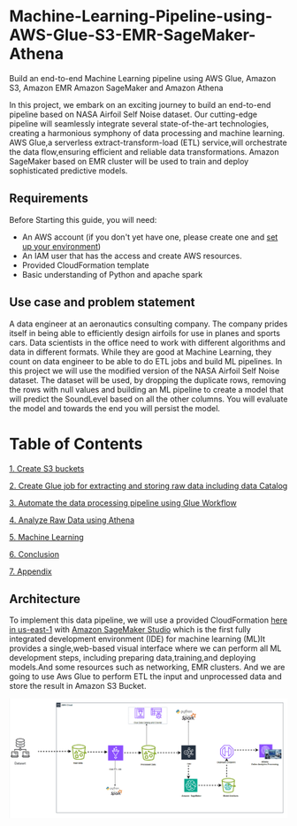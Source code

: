 # Machine-Learning-Pipeline-using-AWS-Glue-S3-EMR-SageMaker-Athena
 Build an end-to-end Machine Learning pipeline using AWS Glue, Amazon S3, Amazon EMR Amazon SageMaker and Amazon Athena


In this project, we embark on an exciting journey to build an end-to-end pipeline based on NASA Airfoil Self Noise  dataset.
Our cutting-edge pipeline will seamlessly integrate several state-of-the-art technologies, creating a harmonious symphony of data processing and machine learning. AWS Glue,a serverless extract-transform-load (ETL) service,will orchestrate the data flow,ensuring efficient and reliable data transformations. Amazon SageMaker based on EMR cluster will be used to train and deploy sophisticated predictive models.




## Requirements

Before Starting this guide, you will need:

- An AWS account (if you don't yet have one, please create one and [set up your environment](https://aws.amazon.com/getting-started/guides/setup-environment/))
- An IAM user that has the access and create AWS resources.
- Provided CloudFormation template
- Basic understanding of Python and apache spark 


## Use case and problem statement
A data engineer at an aeronautics consulting company. The company prides itself in being able to efficiently design airfoils for use in planes and sports cars. Data scientists in the office need to work with different algorithms and data in different formats. While they are good at Machine Learning, they count on data engineer to be able to do ETL jobs and build ML pipelines. In this project we will use the modified version of the NASA Airfoil Self Noise dataset. The dataset will be used, by dropping the duplicate rows, removing the rows with null values and building an ML pipeline to create a model that will predict the SoundLevel based on all the other columns. You will evaluate the model and towards the end you will persist the model.


Table of Contents
=================

[1. Create S3 buckets ](#create-s3-buckets)

[2. Create Glue job for extracting and storing raw data including data Catalog](#create-glue-job-for-extracting-and-storing-raw-data)

[3. Automate the data processing pipeline using Glue Workflow ](#automate-the-data-processing-pipeline-using-glue-workflowoptional)

[4. Analyze Raw Data using Athena ](#analyze-raw-data-using-athena.)

[5. Machine Learning  ](#machine-learning)


[6. Conclusion ](#conclusion)

[7. Appendix ](#appendix)


## Architecture

To implement this data pipeline, we will use a provided CloudFormation [here in us-east-1](https://signin.aws.amazon.com/oauth?response_type=code&client_id=arn%3Aaws%3Asignin%3A%3A%3Aconsole%2Fcloudformation&redirect_uri=https%3A%2F%2Fus-east-1.console.aws.amazon.com%2Fcloudformation%2Fhome%3FhashArgs%3D%2523%252Fstacks%252Fquickcreate%253FtemplateURL%253Dhttps%253A%252F%252Faws-blogs-artifacts-public.s3.amazonaws.com%252Fartifacts%252Fastra-m4-sagemaker%252Fend-to-end%252FCFN-SagemakerEMRNoAuthProductWithStudio-v3.yaml%26isauthcode%3Dtrue%26region%3Dus-east-1%26state%3DhashArgsFromTB_us-east-1_38a85d8762d46787&forceMobileLayout=0&forceMobileApp=0&code_challenge=BD80NtJoAbVeJGKadtNpkbbK23cbGz4pViZcZg4n398&code_challenge_method=SHA-256/) 
 with [Amazon SageMaker Studio](https://docs.aws.amazon.com/sagemaker/latest/dg/studio.html) which is the first fully integrated development environment (IDE) for machine learning (ML)It provides a single,web-based visual interface where we can perform all ML development steps, including preparing data,training,and deploying models.And some resources such as networking, EMR clusters. And we are going to use Aws Glue to perform ETL the input and unprocessed data  and store the result in Amazon S3 Bucket.


<img src="images/predicting-Nasa-airfoil-architure.gif" > 
